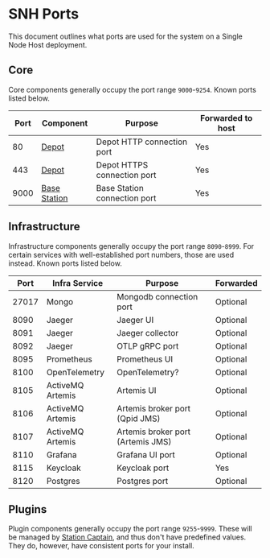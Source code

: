 # SNH Ports

This document outlines what ports are used for the system on a Single Node Host deployment.

## Core

Core components generally occupy the port range `9000`-`9254`. Known ports listed below.

| Port | Component                                                        | Purpose                      | Forwarded to host |
|------|------------------------------------------------------------------|------------------------------|-------------------|
| 80   | [Depot](../../../software/oqm-depot/README.md)                   | Depot HTTP connection port   | Yes               |
| 443  | [Depot](../../../software/oqm-depot/README.md)                   | Depot HTTPS connection port  | Yes               |
| 9000 | [Base Station](../../../software/open-qm-base-station/README.md) | Base Station connection port | Yes               |

## Infrastructure

Infrastructure components generally occupy the port range `8090`-`8999`. For certain services with well-established port numbers, those are used instead. Known ports listed below.

| Port  | Infra Service    | Purpose                           | Forwarded |
|-------|------------------|-----------------------------------|-----------|
| 27017 | Mongo            | Mongodb connection port           | Optional  |
| 8090  | Jaeger           | Jaeger UI                         | Optional  |
| 8091  | Jaeger           | Jaeger collector                  | Optional  |
| 8092  | Jaeger           | OTLP gRPC port                    | Optional  |
| 8095  | Prometheus       | Prometheus UI                     | Optional  |
| 8100  | OpenTelemetry    | OpenTelemetry?                    | Optional  |
| 8105  | ActiveMQ Artemis | Artemis UI                        | Optional  |
| 8106  | ActiveMQ Artemis | Artemis broker port (Qpid JMS)    | Optional  |
| 8107  | ActiveMQ Artemis | Artemis broker port (Artemis JMS) | Optional  |
| 8110  | Grafana          | Grafana UI port                   | Optional  |
| 8115  | Keycloak         | Keycloak port                     | Yes       |
| 8120  | Postgres         | Postgres port                     | Optional  |


## Plugins

Plugin components generally occupy the port range `9255`-`9999`. These will be managed by [Station Captain](../Station-Captain/README.md), and thus don't have predefined values. They do, however, have consistent ports for your install.


